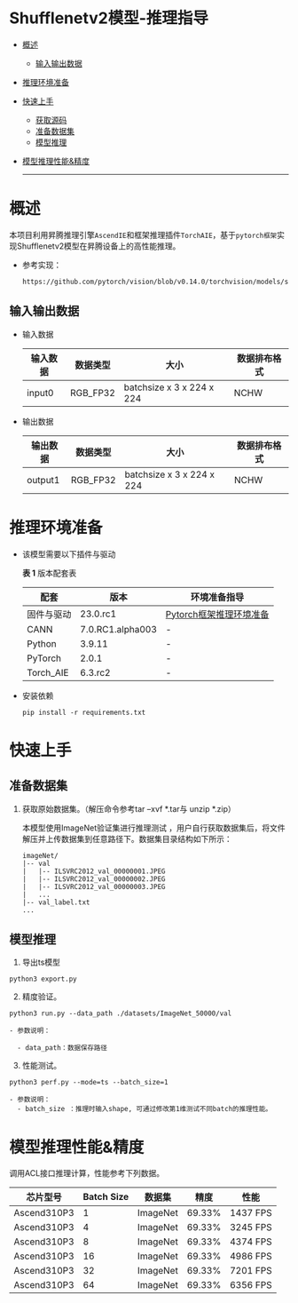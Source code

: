 # Shufflenetv2模型-推理指导


- [概述](#ZH-CN_TOPIC_0000001172161501)

    - [输入输出数据](#section540883920406)



- [推理环境准备](#ZH-CN_TOPIC_0000001126281702)

- [快速上手](#ZH-CN_TOPIC_0000001126281700)

  - [获取源码](#section4622531142816)
  - [准备数据集](#section183221994411)
  - [模型推理](#section741711594517)

- [模型推理性能&精度](#ZH-CN_TOPIC_0000001172201573)

  ******




# 概述<a name="ZH-CN_TOPIC_0000001172161501"></a>

本项目利用昇腾推理引擎`AscendIE`和框架推理插件`TorchAIE`，基于`pytorch框架`实现Shufflenetv2模型在昇腾设备上的高性能推理。



- 参考实现：

  ```
  https://github.com/pytorch/vision/blob/v0.14.0/torchvision/models/shufflenetv2.py
  ```
  

## 输入输出数据<a name="section540883920406"></a>

- 输入数据

  | 输入数据 | 数据类型 | 大小                      | 数据排布格式 |
  | -------- | -------- | ------------------------- | ------------ |
  | input0    | RGB_FP32 | batchsize x 3 x 224 x 224 | NCHW         |


- 输出数据

  | 输出数据 | 数据类型        | 大小 | 数据排布格式 |
  | -------- | ------------ | -------- | ------------ |
  | output1  | RGB_FP32 | batchsize x 3 x 224 x 224  | NCHW           |


# 推理环境准备<a name="ZH-CN_TOPIC_0000001126281702"></a>

- 该模型需要以下插件与驱动  

  **表 1**  版本配套表

  | 配套  | 版本  | 环境准备指导  |
  |---------| ------- | ------------------------------------------------------------ |
  | 固件与驱动 | 23.0.rc1  | [Pytorch框架推理环境准备](https://www.hiascend.com/document/detail/zh/ModelZoo/pytorchframework/pies) |
  | CANN | 7.0.RC1.alpha003 | - |
  | Python | 3.9.11 | - |
  | PyTorch | 2.0.1 | - |
  | Torch_AIE | 6.3.rc2 | - |

- 安装依赖

   ```
   pip install -r requirements.txt
   ```


# 快速上手<a name="ZH-CN_TOPIC_0000001126281700"></a>

## 准备数据集<a name="section183221994411"></a>

1. 获取原始数据集。（解压命令参考tar –xvf  \*.tar与 unzip \*.zip）

   本模型使用ImageNet验证集进行推理测试 ，用户自行获取数据集后，将文件解压并上传数据集到任意路径下。数据集目录结构如下所示：

   ```
   imageNet/
   |-- val
   |   |-- ILSVRC2012_val_00000001.JPEG
   |   |-- ILSVRC2012_val_00000002.JPEG
   |   |-- ILSVRC2012_val_00000003.JPEG
   |   ...
   |-- val_label.txt
   ...
   ```



## 模型推理<a name="section741711594517"></a>

  1. 导出ts模型

```
python3 export.py
```


  2. 精度验证。

```
python3 run.py --data_path ./datasets/ImageNet_50000/val
```

    - 参数说明：

      - data_path：数据保存路径
  
  3. 性能测试。

```
python3 perf.py --mode=ts --batch_size=1
```
    - 参数说明：
      - batch_size ：推理时输入shape, 可通过修改第1维测试不同batch的推理性能。



# 模型推理性能&精度<a name="ZH-CN_TOPIC_0000001172201573"></a>

调用ACL接口推理计算，性能参考下列数据。

| 芯片型号 | Batch Size   | 数据集 | 精度 | 性能 |
| --------- | ---------------- | ---------- | ---------- | --------------- |
| Ascend310P3 | 1 | ImageNet | 69.33% | 1437 FPS |
| Ascend310P3 | 4 | ImageNet | 69.33% | 3245 FPS |
| Ascend310P3 | 8 | ImageNet | 69.33% | 4374 FPS |
| Ascend310P3 | 16 | ImageNet | 69.33% | 4986 FPS |
| Ascend310P3 | 32 | ImageNet | 69.33% | 7201 FPS |
| Ascend310P3 | 64 | ImageNet | 69.33% | 6356 FPS |
